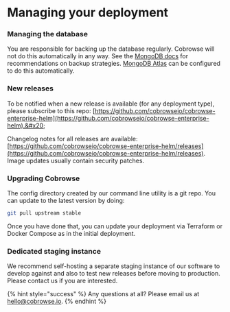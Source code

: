 # Managing your deployment

### Managing the database

You are responsible for backing up the database regularly. Cobrowse will not do this automatically in any way. See the [MongoDB docs](https://docs.mongodb.com/manual/core/backups/) for recommendations on backup strategies. [MongoDB Atlas](https://www.mongodb.com/cloud/atlas) can be configured to do this automatically.

### New releases

To be notified when a new release is available (for any deployment type), please subscribe to this repo: [https://github.com/cobrowseio/cobrowse-enterprise-helm](https://github.com/cobrowseio/cobrowse-enterprise-helm).&#x20;

Changelog notes for all releases are available: [https://github.com/cobrowseio/cobrowse-enterprise-helm/releases](https://github.com/cobrowseio/cobrowse-enterprise-helm/releases). Image updates usually contain security patches.

### Upgrading Cobrowse

The config directory created by our command line utility is a git repo. You can update to the latest version by doing:

```bash
git pull upstream stable
```

Once you have done that, you can update your deployment via Terraform or Docker Compose as in the initial deployment.

### Dedicated staging instance

We recommend self-hosting a separate staging instance of our software to develop against and also to test new releases before moving to production. Please contact us if you are interested.

{% hint style="success" %}
Any questions at all? Please email us at [hello@cobrowse.io](mailto:hello@cobrowse.io).
{% endhint %}
